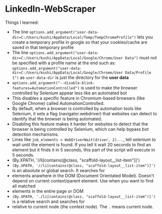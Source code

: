 # LinkedIn-WebScraper



Things I learned:

- The line ``` options.add_argument("user-data-dir=C:/Users/kushi/AppData/Local/Temp/TempChromeProfile") ``` lets you create a temporary profile in google so that your cookies/cache are saved in that temporary profile 
- The line ```options.add_argument("user-data-dir=C:/Users/kushi/AppData/Local/Google/Chrome/User Data")``` must not be specified with a profile name at the end such as: ```options.add_argument("user-data-dir=C:/Users/kushi/AppData/Local/Google/Chrome/User Data/Profile 1")``` as ```user-data-dir``` is just the directory for the **user data**
- ```options.add_argument("--disable-blink-features=AutomationControlled")``` is used to make the browser controlled by Selenium appear less like an automated bot 
 - This disables a specific feature in Chromium-based browsers (like Google Chrome) called AutomationControlled.
 - By default, when a browser is controlled by automation tools like Selenium, it sets a flag (navigator.webdriver) that websites can detect to identify that the browser is being automated.
 - Disabling this feature makes it harder for websites to detect that the browser is being controlled by Selenium, which can help bypass bot detection mechanisms.
- Lines like ```job_elements = WebDriverWait(driver, 2)...```, tell selenium to wait until the element is found. If you tell it wait 20 seconds to find an element but it finds it in 5 seconds, this part of the script will execute in 5 seconds. 
- (By.XPATH, '//li[contains(@class, "scaffold-layout__list-item")]')
- ``` (By.XPATH, '//li[contains(@class, "scaffold-layout__list-item")]') ``` is an absolute or global search. It searches for <li> elements anawhere in the DOM (Document Orientated Model). Doesn't depend on current context/parent element. Use when you want to find all matched <li> elements in the entire page or DOM
- ```(By.XPATH, './li[contains(@class, "scaffold-layout__list-item")]')``` is a relative search and searches for <li> relative to current node (the context node). The `.` means current node. 

